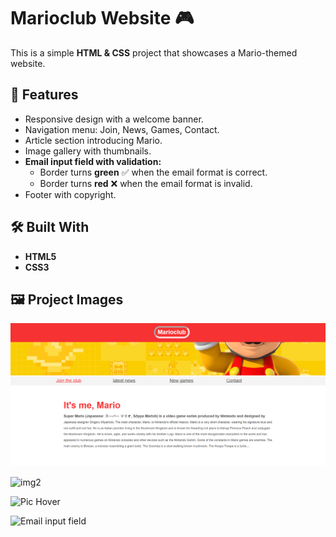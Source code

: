 # Marioclub Website 🎮

This is a simple **HTML & CSS** project that showcases a Mario-themed website.

## 📌 Features
- Responsive design with a welcome banner.
- Navigation menu: Join, News, Games, Contact.
- Article section introducing Mario.
- Image gallery with thumbnails.
- **Email input field with validation:**
  - Border turns **green** ✅ when the email format is correct.
  - Border turns **red** ❌ when the email format is invalid.
- Footer with copyright.

## 🛠️ Built With
- **HTML5**
- **CSS3**

## 🖼️ Project Images
![Welcome banner](Marioclub-Website/img/screenshot-2.png)

![img2](screenshot-2.png)

![Pic Hover](screenshot-2.png)

![Email input field](img/screenshot-4.png)


